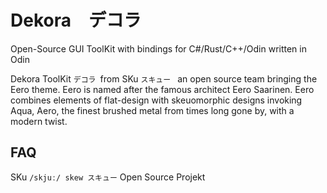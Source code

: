 # Dekora　デコラ
Open-Source GUI ToolKit with bindings for C#/Rust/C++/Odin written in Odin

Dekora ToolKit ```デコラ ```from SKu ```スキュー ``` an open source team bringing the Eero theme.  Eero is named after the famous architect Eero Saarinen.  Eero combines elements of flat-design with skeuomorphic designs invoking Aqua, Aero, the finest brushed metal from times long gone by, with a modern twist.  

## FAQ



SKu ``` /skjuː/ skew スキュー ``` Open Source Projekt

